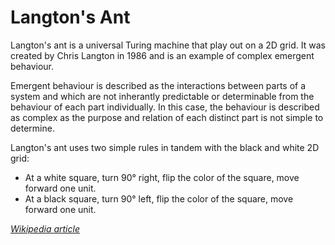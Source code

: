 # Langton's Ant

Langton's ant is a universal Turing machine that play out on a 2D grid. It was created by Chris Langton in 1986 and is an example of complex emergent behaviour.

Emergent behaviour is described as the interactions between parts of a system and which are not inherantly predictable or determinable from the behaviour of each part individually. In this case, the behaviour is described as complex as the purpose and relation of each distinct part is not simple to determine.

Langton's ant uses two simple rules in tandem with the black and white 2D grid:
- At a white square, turn 90° right, flip the color of the square, move forward one unit.
- At a black square, turn 90° left, flip the color of the square, move forward one unit.

[*Wikipedia article*](https://en.wikipedia.org/wiki/Langton%27s_ant)

